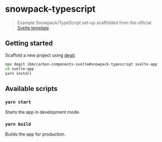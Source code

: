 # snowpack-typescript

> Example Snowpack/TypeScript set-up scaffolded from the official [Svelte template](https://github.com/sveltejs/template).

## Getting started

Scaffold a new project using [degit](https://github.com/Rich-Harris/degit):

```sh
npx degit ibm/carbon-components-svelte#snowpack-typescript svelte-app
cd svelte-app
yarn install
```

## Available scripts

### `yarn start`

Starts the app in development mode.

### `yarn build`

Builds the app for production.

